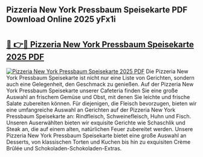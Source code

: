 ## Pizzeria New York Pressbaum Speisekarte PDF Download Online 2025 yFx1i

# <h2><a href="http://gccb9a.nevu.top/?p=Pizzeria+New+York+Pressbaum+Speisekarte">🔗 👉🔴 Pizzeria New York Pressbaum Speisekarte 2025 PDF</a></h2>

[![Pizzeria New York Pressbaum Speisekarte 2025 PDF](https://i.imgur.com/dBaPXMq.png)](http://gccb9a.nevu.top/?p=Pizzeria+New+York+Pressbaum+Speisekarte)
Die Pizzeria New York Pressbaum Speisekarte ist nicht nur eine Liste von Gerichten, sondern auch eine Gelegenheit, den Geschmack zu genießen. Auf der Pizzeria New York Pressbaum Speisekarte unserer Cafeteria finden Sie eine große Auswahl an frischem Gemüse und Obst, mit denen Sie leichte und frische Salate zubereiten können. Für diejenigen, die Fleisch bevorzugen, bieten wir eine umfangreiche Auswahl an Gerichten auf der Pizzeria New York Pressbaum Speisekarte an: Rindfleisch, Schweinefleisch, Huhn und Fisch. Unseren Auserwählten bieten wir exquisite Gerichte wie Schaschlik und Steak an, die auf einem alten, natürlichen Feuer zubereitet werden. Unsere Pizzeria New York Pressbaum Speisekarte bietet eine große Auswahl an Desserts, von klassischen Torten und Kuchen bis hin zu exquisiten Crème Brûlée und Schokoladen-Schokoladen-Extras.
